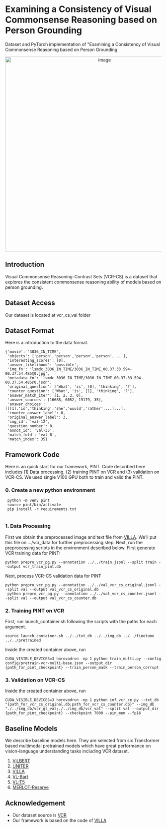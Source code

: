 # Examining a Consistency of Visual Commonsense Reasoning based on Person Grounding
Dataset and PyTorch implementation of "Examining a Consistency of Visual Commonsense Reasoning based on Person Grounding
<p align="center">
<img width="624" alt="image" src="https://github.com/Haena0320/consistency-pg/assets/68367329/3d6deaea-0148-4f7f-88d7-17b1f3ecdaf6">
</p>

## Introduction
Visual Commonsense Reasoning-Contrast Sets (VCR-CS) is a dataset that explores the consistent commonsense reasoning ability of models based on person grounding.

## Dataset Access
Our dataset is located at vcr_cs_val folder

## Dataset Format
Here is a introduction to the data format.
```
{'movie': '3036_IN_TIME',
 'objects': ['person','person','person','person', ...],
 'interesting_scores': [0],
 'answer_likelihood': 'possible',
 'img_fn': 'lsmdc_3036_IN_TIME/3036_IN_TIME_00.37.33.594-00.37.54.485@0.jpg',
 'metadata_fn': 'lsmdc_3036_IN_TIME/3036_IN_TIME_00.37.33.594-00.37.54.485@0.json',
 'original_question': ['What', 'is', [0], 'thinking', '?'],
 'counter_question': ['What', 'is', [1], 'thinking', '?'],
 'answer_match_iter': [1, 2, 3, 0],
 'answer_sources': [16688, 6052, 19179, 35],
 'answer_choices': [[[1],'is','thinking','she','would','rather',...]...],
 'counter_answer_label': 0,
 'original_answer_label': 3,
 'img_id': 'val-12',
 'question_number': 0,
 'annot_id': 'val-35',
 'match_fold': 'val-0',
 'match_index': 35}
```

## Framework Code
Here is an quick start for our framework, PINT.
Code described here includes (1) Data processing, (2) training PINT on VCR and (3) validation on VCR-CS.
We used single V100 GPU both to train and valid the PINT. 
 
### 0. Create a new python environment
```
 python -m venv pint
 source pint/bin/activate
 pip install -r requirements.txt
 
 ```
 
### 1. Data Processing
First we obtain the preprocessed image and text file from [VILLA](https://github.com/zhegan27/VILLA).
We'll put this file on .../vcr_data for further preprocessing step.
Next, run the preprocessing scripts in the environment described below. First generate VCR training data for PINT:
 ```
 python prepro_vcr_pg.py --annotation ../../train.jsonl --split train --output vcr_train_pint.db
 ```

Next, process VCR-CS validation data for PINT
 ```
 python prepro_vcr_pg.py --annotation ../../val_vcr_cs_original.jsonl --split val --output val_vcr_cs_original.db
  python prepro_vcr_pg.py --annotation ../../val_vcr_cs_counter.jsonl --split val --output val_vcr_cs_counter.db
 ```
 
### 2. Training PINT on VCR
 First, run launch_container.sh following the scripts with the paths for each argument.
  ```
 source launch_container.sh ../../txt_db ../../img_db ../../finetune ../../pretrained
  ```

Inside the created container above, run
  ```
 CUDA_VISIBLE_DEVICES=3 horovodrun -np 1 python train_multi.py --config config/pretrain-vcr-multi-base.json --output_dir {path_for_pint_checkpoint} --train_person_mask --train_person_corrupt
  ```
 
### 3. Validation on VCR-CS
Inside the created container above, run
 ```
CUDA_VISIBLE_DEVICES=3 horovodrun -np 1 python inf_vcr_ce.py --txt_db "{path_for_vcr_cs_original.db;path_for_vcr_cs_counter.db}" --img_db "./../img_db/vcr_gt_val;./../img_db/vcr_val" --split val --output_dir {path_for_pint_checkpoint} --checkpoint 7000 --pin_mem --fp16
 ``` 

## Baseline Models
We describe baseline models here. 
They are selected from six Transformer based multimodal pretrained models which have great performance on vision-language understanding tasks including VCR dataset.
1. [ViLBERT](https://github.com/jiasenlu/vilbert_beta/tree/master)
2. [UNITER](https://github.com/ChenRocks/UNITER)
3. [VILLA](https://github.com/zhegan27/VILLA)
4. [VL-Bart](https://github.com/j-min/VL-T5/tree/main)
5. [VL-T5](https://github.com/j-min/VL-T5/tree/main)
6. [MERLOT-Reserve](https://github.com/rowanz/merlot_reserve/blob/main/README.md)

## Acknowledgement
+ Our dataset source is [VCR](https://github.com/rowanz/r2c/)
+ Our framework is based on the code of [VILLA](https://github.com/zhegan27/VILLA)

